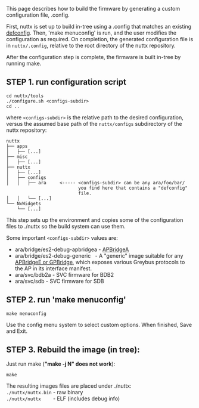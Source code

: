 This page describes how to build the firmware by generating a custom configuration file, .config.

First, nuttx is set up to build in-tree using a .config that matches an existing [defconfig](Build-default-config). Then, 'make menuconfig' is run, and the user modifies the configuration as required.  On completion, the generated configuration file is in `nuttx/.config`, relative to the root directory of the nuttx repository.

After the configuration step is complete, the firmware is built in-tree by running make.

## STEP 1. run configuration script

```
cd nuttx/tools
./configure.sh <configs-subdir>
cd ..
```

where `<configs-subdir>` is the relative path to the desired configuration, versus the assumed base 
path of the `nuttx/configs` subdirectory of the nuttx repository:

```
nuttx
├── apps
│   ├── [...]
├── misc
│   ├── [...]
├── nuttx
│   ├── [...]
│   ├── configs
│   │   ├── ara     <----- <configs-subdir> can be any ara/foo/bar/
                           you find here that contains a "defconfig"
                           file.
│   │   └── [...]
└── NxWidgets
    └── [...]
```

This step sets up the environment and copies some of the configuration files to ./nuttx so the build system can use them.

Some important `<configs-subdir>` values are:

- ara/bridge/es2-debug-apbridgea - [APBridgeA](Hardware-Overview#toshiba-bridge-asics)
- ara/bridge/es2-debug-generic   - A "generic" image suitable for any [APBridgeE or GPBridge](Hardware-Overview#toshiba-bridge-asics), which exposes various Greybus protocols to the AP in its interface manifest.
- ara/svc/bdb2a - SVC firmware for BDB2
- ara/svc/sdb - SVC firmware for SDB

## STEP 2. run 'make menuconfig'

`make menuconfig`

Use the config menu system to select custom options.
When finished, Save and Exit.

## STEP 3. Rebuild the image (in tree):

Just run make (**"make -j N" does not work**):

```
make
```

The resulting images files are placed under ./nuttx:  
`./nuttx/nuttx.bin` - raw binary  
`./nuttx/nuttx    ` - ELF (includes debug info)

